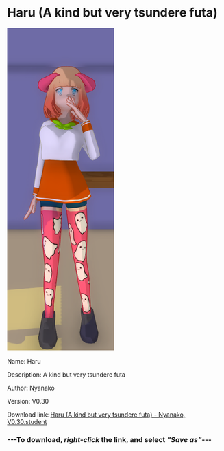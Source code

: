 # Haru (A kind but very tsundere futa)

<img src = "https://raw.githubusercontent.com/Arbiter1223/Daigaku-Gurashi-Custom-Students/master/Students/Files/Haru%20(A%20kind%20but%20very%20tsundere%20futa).png">

Name: Haru

Description: A kind but very tsundere futa

Author: Nyanako

Version: V0.30

Download link: <a href="https://raw.githubusercontent.com/Arbiter1223/Daigaku-Gurashi-Custom-Students/master/Students/Files/Haru%20(A%20kind%20but%20very%20tsundere%20futa)%20-%20Nyanako%2C%20V0.30.student">Haru (A kind but very tsundere futa) - Nyanako, V0.30.student</a>

### ---**To download, _right-click_ the link, and select _"Save as"_**---
